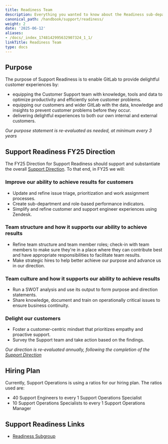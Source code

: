 ```yaml
---
title: Readiness Team
description: Everything you wanted to know about the Readiness sub-department
canonical_path: /handbook/support/readiness/
weight: 2
date: '2025-06-12'
aliases:
- /docs/_index_1748142995632907324_1_1/
linkTitle: Readiness Team
type: docs
---
```


## Purpose

The purpose of Support Readiness is to enable GitLab to provide delightful customer experiences by:

- equipping the Customer Support team with knowledge, tools and data to optimize productivity and efficiently solve customer problems.
- equipping our customers and wider GitLab with the data, knowledge and insights to prevent customer problems before they occur.
- delivering delightful experiences to both our own internal and external customers.

*Our purpose statement is re-evaluated as needed, at minimum every 3 years*

## Support Readiness FY25 Direction

The FY25 Direction for Support Readiness should support and substantiate the overall [Support Direction](/handbook/support/#fy25-direction). To that end, in FY25 we will:

### Improve our ability to achieve results for customers

- Update and refine issue triage, prioritization and work assignment processes.
- Create sub-department and role-based performance indicators.
- Simplify and refine customer and support engineer experiences using Zendesk.

### Team structure and how it supports our ability to achieve results

- Refine team structure and team member roles; check-in with team members to make sure they're in a place where they can contribute best and have appropriate responsibilities to facilitate team results.
- Make strategic hires to help better achieve our purpose and advance us in our direction.

### Team culture and how it supports our ability to achieve results

- Run a SWOT analysis and use its output to form purpose and direction statements.
- Share knowledge, document and train on operationally critical issues to ensure business continuity.

### Delight our customers

- Foster a customer-centric mindset that prioritizes empathy and proactive support.
- Survey the Support team and take action based on the findings.

*Our direction is re-evaluated annually, following the completion of the [Support Direction](/handbook/support/#fy25-direction)*

## Hiring Plan

Currently, Support Operations is using a ratios for our hiring plan. The ratios
used are:

- 40 Support Engineers to every 1 Support Operations Specialist
- 10 Support Operations Specialists to every 1 Support Operations Manager

## Support Readiness Links

- [Readiness Subgroup](https://gitlab.com/gitlab-com/support/readiness)
